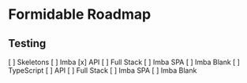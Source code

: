 # Formidable Roadmap

## Testing

[ ] Skeletons
    [ ] Imba
        [x] API
        [ ] Full Stack
            [ ] Imba SPA
            [ ] Imba Blank
    [ ] TypeScript
        [ ] API
        [ ] Full Stack
            [ ] Imba SPA
            [ ] Imba Blank


